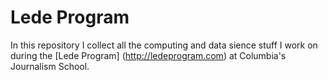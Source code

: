 # Lede Program

In this repository I collect all the computing and data sience stuff I work on during the [Lede Program] (http://ledeprogram.com) at Columbia's Journalism School. 

